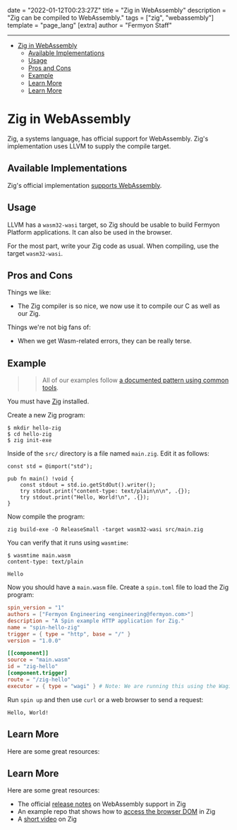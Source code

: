 date = "2022-01-12T00:23:27Z"
title = "Zig in WebAssembly"
description = "Zig can be compiled to WebAssembly."
tags = ["zig", "webassembly"]
template = "page_lang"
[extra]
author = "Fermyon Staff"

---

- [Zig in WebAssembly](#zig-in-webassembly)
  - [Available Implementations](#available-implementations)
  - [Usage](#usage)
  - [Pros and Cons](#pros-and-cons)
  - [Example](#example)
  - [Learn More](#learn-more)
  - [Learn More](#learn-more-1)

# Zig in WebAssembly

Zig, a systems language, has official support for WebAssembly.
Zig's implementation uses LLVM to supply the compile target.

## Available Implementations

Zig's official implementation [supports WebAssembly](https://ziglang.org/download/0.4.0/release-notes.html#WebAssembly-Support).

## Usage

LLVM has a `wasm32-wasi` target, so Zig should be usable to build Fermyon Platform applications.
It can also be used in the browser.

For the most part, write your Zig code as usual. When compiling, use the target `wasm32-wasi`.

## Pros and Cons

Things we like:

- The Zig compiler is so nice, we now use it to compile our C as well as our Zig.

Things we're not big fans of:

- When we get Wasm-related errors, they can be really terse.


## Example

>> All of our examples follow [a documented pattern using common tools](/wasm-languages/about-examples).

You must have [Zig](https://ziglang.org/learn/) installed.

Create a new Zig program:

```console
$ mkdir hello-zig
$ cd hello-zig
$ zig init-exe
```

Inside of the `src/` directory is a file named `main.zig`. Edit it as follows:

```zig
const std = @import("std");

pub fn main() !void {
    const stdout = std.io.getStdOut().writer();
    try stdout.print("content-type: text/plain\n\n", .{});
    try stdout.print("Hello, World!\n", .{});
}
```

Now compile the program:

```console
zig build-exe -O ReleaseSmall -target wasm32-wasi src/main.zig
```

You can verify that it runs using `wasmtime`:

```console
$ wasmtime main.wasm
content-type: text/plain

Hello
```

Now you should have a `main.wasm` file. Create a `spin.toml` file to load the Zig program:

```toml
spin_version = "1"
authors = ["Fermyon Engineering <engineering@fermyon.com>"]
description = "A Spin example HTTP application for Zig."
name = "spin-hello-zig"
trigger = { type = "http", base = "/" }
version = "1.0.0"

[[component]]
source = "main.wasm"
id = "zig-hello"
[component.trigger]
route = "/zig-hello"
executor = { type = "wagi" } # Note: We are running this using the Wagi spec
```

Run `spin up` and then use `curl` or a web browser to send a request:

```curl localhost:3000/zig-hello
Hello, World!
```

## Learn More

Here are some great resources:

## Learn More

Here are some great resources:

- The official [release notes](https://ziglang.org/download/0.4.0/release-notes.html#WebAssembly-Support) on WebAssembly support in Zig
- An example repo that shows how to [access the browser DOM](https://github.com/shritesh/zig-wasm-dom) in Zig
- A [short video](https://youtu.be/gJLIiF15wjQ) on Zig
